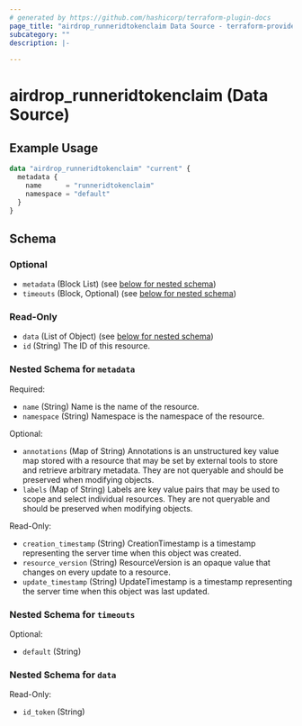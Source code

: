```yaml
---
# generated by https://github.com/hashicorp/terraform-plugin-docs
page_title: "airdrop_runneridtokenclaim Data Source - terraform-provider-airdrop"
subcategory: ""
description: |-
  
---
```


# airdrop_runneridtokenclaim (Data Source)



## Example Usage

```terraform
data "airdrop_runneridtokenclaim" "current" {
  metadata {
    name      = "runneridtokenclaim"
    namespace = "default"
  }
}
```

<!-- schema generated by tfplugindocs -->
## Schema

### Optional

- `metadata` (Block List) (see [below for nested schema](#nestedblock--metadata))
- `timeouts` (Block, Optional) (see [below for nested schema](#nestedblock--timeouts))

### Read-Only

- `data` (List of Object) (see [below for nested schema](#nestedatt--data))
- `id` (String) The ID of this resource.

<a id="nestedblock--metadata"></a>
### Nested Schema for `metadata`

Required:

- `name` (String) Name is the name of the resource.
- `namespace` (String) Namespace is the namespace of the resource.

Optional:

- `annotations` (Map of String) Annotations is an unstructured key value map stored with a resource that may be set by external tools to store and retrieve arbitrary metadata. They are not queryable and should be preserved when modifying objects.
- `labels` (Map of String) Labels are key value pairs that may be used to scope and select individual resources. They are not queryable and should be preserved when modifying objects.

Read-Only:

- `creation_timestamp` (String) CreationTimestamp is a timestamp representing the server time when this object was created.
- `resource_version` (String) ResourceVersion is an opaque value that changes on every update to a resource.
- `update_timestamp` (String) UpdateTimestamp is a timestamp representing the server time when this object was last updated.


<a id="nestedblock--timeouts"></a>
### Nested Schema for `timeouts`

Optional:

- `default` (String)


<a id="nestedatt--data"></a>
### Nested Schema for `data`

Read-Only:

- `id_token` (String)
